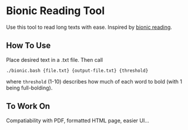 # Bionic Reading Tool

Use this tool to read long texts with ease. Inspired by [bionic reading](https://bionic-reading.com/). 

## How To Use

Place desired text in a .txt file. Then call 

```
./bionic.bash {file.txt} {output-file.txt} {threshold}
```

where ```threshold``` (1-10) describes how much of each word to bold (with 1 being full-bolding).

## To Work On

Compatiability with PDF, formatted HTML page, easier UI...
